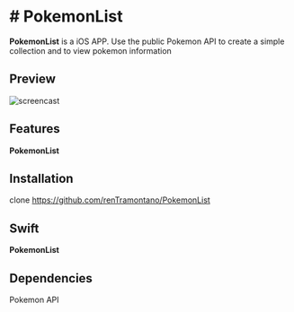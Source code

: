 # # PokemonList

**PokemonList** is a iOS APP. Use the public Pokemon API to create a simple collection and to view pokemon information

## Preview
![screencast](http://g.recordit.co/LUl0VigrWt.gif)

## Features

**PokemonList** 

## Installation

clone https://github.com/renTramontano/PokemonList

## Swift

**PokemonList** 

## Dependencies

Pokemon API
